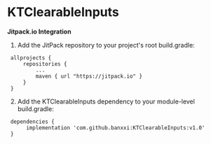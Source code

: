 KTClearableInputs
================

**Jitpack.io Integration**

1. Add the JitPack repository to your project's root build.gradle:
```
 allprojects {
     repositories {
         ...
         maven { url "https://jitpack.io" }
     }
 }
```

 2. Add the KTClearableInputs dependency to your module-level build.gradle:
```
 dependencies {
      implementation 'com.github.banxxi:KTClearableInputs:v1.0'
 }
 ```
